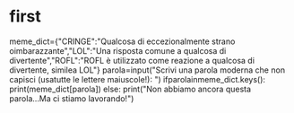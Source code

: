 # first
meme_dict={"CRINGE":"Qualcosa di eccezionalmente strano oimbarazzante","LOL":"Una risposta comune a qualcosa di divertente","ROFL":"ROFL è utilizzato come reazione a qualcosa di divertente, similea LOL"}
parola=input("Scrivi una parola moderna che non capisci (usatutte le lettere maiuscole!): ")
ifparolainmeme_dict.keys():
  print(meme_dict[parola])
else:
  print("Non abbiamo ancora questa parola...Ma ci stiamo lavorando!")
